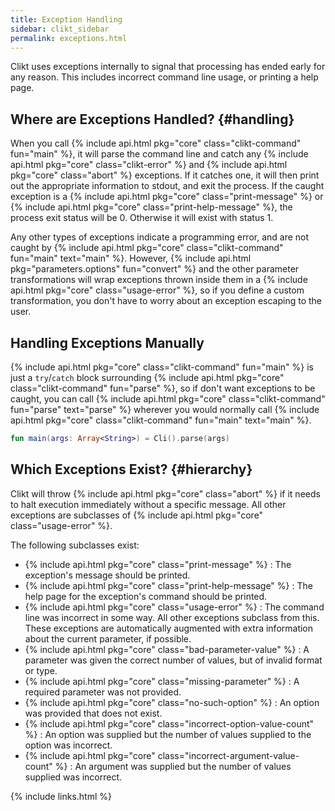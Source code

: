 ```yaml
---
title: Exception Handling
sidebar: clikt_sidebar
permalink: exceptions.html
---
```


Clikt uses exceptions internally to signal that processing has ended
early for any reason. This includes incorrect command line usage, or
printing a help page.

## Where are Exceptions Handled? {#handling}

When you call {% include api.html pkg="core" class="clikt-command"
fun="main" %}, it will parse the command line and catch any {% include
api.html pkg="core" class="clikt-error" %} and {% include api.html
pkg="core" class="abort" %} exceptions. If it catches one, it will then
print out the appropriate information to stdout, and exit the process.
If the caught exception is a {% include api.html pkg="core"
class="print-message" %} or {% include api.html pkg="core"
class="print-help-message" %}, the process exit status will be 0.
Otherwise it will exist with status 1.

Any other types of exceptions indicate a programming error, and are not
caught by {% include api.html pkg="core" class="clikt-command"
fun="main" text="main" %}. However, {% include api.html
pkg="parameters.options" fun="convert" %} and the other parameter
transformations will wrap exceptions thrown inside them in a {% include
api.html pkg="core" class="usage-error" %}, so if you define a custom
transformation, you don't have to worry about an exception escaping to
the user.

## Handling Exceptions Manually

{% include api.html pkg="core" class="clikt-command" fun="main" %} is
just a `try`/`catch` block surrounding {% include api.html pkg="core"
class="clikt-command" fun="parse" %}, so if don't want exceptions to be
caught, you can call {% include api.html pkg="core"
class="clikt-command" fun="parse" text="parse" %} wherever you would
normally call {% include api.html pkg="core" class="clikt-command"
fun="main" text="main" %}.

```kotlin
fun main(args: Array<String>) = Cli().parse(args)
```

## Which Exceptions Exist? {#hierarchy}

Clikt will throw {% include api.html pkg="core" class="abort" %} if
it needs to halt execution immediately without a specific message. All
other exceptions are subclasses of {% include api.html pkg="core"
class="usage-error" %}.

The following subclasses exist:

* {% include api.html pkg="core" class="print-message" %} : The exception's message should be printed.
* {% include api.html pkg="core" class="print-help-message" %} : The help page for the exception's command should be printed.
* {% include api.html pkg="core" class="usage-error" %} : The command line was incorrect in some way. All other exceptions subclass from this. These exceptions are automatically augmented with extra information about the current parameter, if possible.
* {% include api.html pkg="core" class="bad-parameter-value" %} : A parameter was given the correct number of values, but of invalid format or type.
* {% include api.html pkg="core" class="missing-parameter" %} : A required parameter was not provided.
* {% include api.html pkg="core" class="no-such-option" %} : An option was provided that does not exist.
* {% include api.html pkg="core" class="incorrect-option-value-count" %} : An option was supplied but the number of values supplied to the option was incorrect.
* {% include api.html pkg="core" class="incorrect-argument-value-count" %} : An argument was supplied but the number of values supplied was incorrect.


{% include links.html %}
